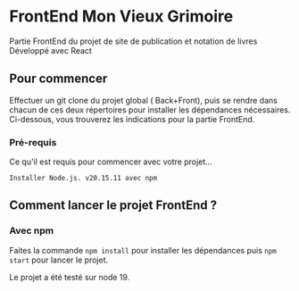 # FrontEnd Mon Vieux Grimoire

Partie FrontEnd du projet de site de publication et notation de livres 
Développé avec React

## Pour commencer

Effectuer un git clone du projet global ( Back+Front), puis se rendre dans chacun de ces deux répertoires pour installer les dépendances nécessaires.
Ci-dessous, vous trouverez les indications pour la partie FrontEnd.

### Pré-requis

Ce qu'il est requis pour commencer avec votre projet...

```
Installer Node.js. v20.15.11 avec npm 
```



## Comment lancer le projet FrontEnd ? 

### Avec npm

Faites la commande `npm install` pour installer les dépendances puis `npm start` pour lancer le projet. 

Le projet a été testé sur node 19. 